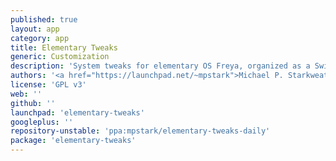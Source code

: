 ```yaml
---
published: true
layout: app
category: app
title: Elementary Tweaks
generic: Customization
description: 'System tweaks for elementary OS Freya, organized as a Switchboard plugin, written in Vala, and released under the GPLv3.'
authors: '<a href="https://launchpad.net/~mpstark">Michael P. Starkweather</a>, <a href="https://launchpad.net/~bmeznarsic">Blaž Mežnaršič</a>, <a href="https://launchpad.net/~uwes"><em>UweS</em></a>, <a href="https://launchpad.net/~chalkitisge">George Chalkitis</a>'
license: 'GPL v3'
web: ''
github: ''
launchpad: 'elementary-tweaks'
googleplus: ''
repository-unstable: 'ppa:mpstark/elementary-tweaks-daily'
package: 'elementary-tweaks'
---
```

